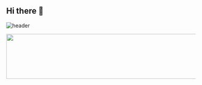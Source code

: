 ## Hi there 👋

<!--
**jeonjune/jeonjune** is a ✨ _special_ ✨ repository because its `README.md` (this file) appears on your GitHub profile.

Here are some ideas to get you started:

- 🔭 I’m currently working on ...
- 🌱 I’m currently learning ...
- 👯 I’m looking to collaborate on ...
- 🤔 I’m looking for help with ...
- 💬 Ask me about ...
- 📫 How to reach me: ...
- 😄 Pronouns: ...
- ⚡ Fun fact: ...
-->
![header](https://capsule-render.vercel.app/api?type=venom&color=auto&height=300&section=header&text=JEONJUNE's%20GITHUB&fontSize=90)
<br/>

<a href="https://www.gitanimals.org/en_US?utm_medium=image&utm_source=jeonjune&utm_content=line">
  <img
    src="https://render.gitanimals.org/lines/jeonjune?pet-id=720530902183504167"
    width="1000"
    height="120"
  />
</a>
  
